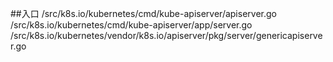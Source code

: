 ##入口
/src/k8s.io/kubernetes/cmd/kube-apiserver/apiserver.go
    /src/k8s.io/kubernetes/cmd/kube-apiserver/app/server.go
        /src/k8s.io/kubernetes/vendor/k8s.io/apiserver/pkg/server/genericapiserver.go